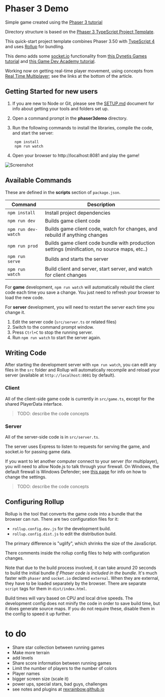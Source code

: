 # Phaser 3 Demo

Simple game created using the [Phaser 3 tutorial](http://phaser.io/tutorials/making-your-first-phaser-3-game/part1)

Directory structure is based on the [Phaser 3 TypeScript Project Template](https://github.com/photonstorm/phaser3-typescript-project-template).

This quick-start project template combines Phaser 3.50 with [TypeScript 4](https://www.typescriptlang.org/) and uses [Rollup](https://rollupjs.org) for bundling.

This demo adds some [socket.io](https://socket.io/) functionality from [this Dynetis Games tutorial](https://www.dynetisgames.com/2017/03/06/how-to-make-a-multiplayer-online-game-with-phaser-socket-io-and-node-js/) and [this Game Dev Academy tutorial](https://gamedevacademy.org/create-a-basic-multiplayer-game-in-phaser-3-with-socket-io-part-1/).

Working now on getting real-time player movement, using concepts from [Real Time Multiplayer](http://buildnewgames.com/real-time-multiplayer/); 
see the links at the bottom of the article.

## Getting Started for new users

1. If you are new to Node or Git, please see the [SETUP.md](./SETUP.md) document for info about getting your tools and folders set up.

2. Open a command prompt in the **phaser3demo** directory.

3. Run the following commands to install the libraries, compile the code, and start the server:

        npm install 
        npm run watch

4. Open your browser to http://localhost:8081 and play the game!

![Screenshot](http://phaser.io/content/tutorials/making-your-first-phaser-3-game/part9.png)

## Available Commands

These are defined in the **scripts** section of `package.json`.

| Command | Description |
|---------|-------------|
| `npm install` | Install project dependencies |
| `npm run dev` | Builds game client code |
| `npm run dev-watch` | Builds game client code, watch for changes, and rebuild if anything changes |
| `npm run prod` | Builds game client code bundle with production settings (minification, no source maps, etc..) |
| `npm run serve` | Builds and starts the server |
| `npm run watch` | Build client and server, start server, and watch for client changes |

For **game** development, `npm run watch` will automatically rebuild the client code each time you save a change.
You just need to refresh your browser to load the new code.

For **server** development, you will need to restart the server each time you change it. 

1. Edit the server code (`src/server.ts` or related files)
2. Switch to the command prompt window. 
3. Press `Ctrl+C` to stop the running server.
3. Run `npm run watch` to start the server again.

## Writing Code

After starting the development server with `npm run watch`, you can edit any files in the `src` folder
and Rollup will automatically recompile and reload your server (available at `http://localhost:8081`
by default).

### Client

All of the client-side game code is currently in `src/game.ts`, except for the shared PlayerData interface.

> TODO: describe the code concepts

### Server

All of the server-side code is in `src/server.ts`.

The server uses Express to listen to requests for serving the game, and socket.io for passing game data.

If you want to let another computer connect to your server (for multiplayer), you will need to allow Node.js to 
talk through your firewall.  On Windows, the default firewall is Windows Defender; see [this page](https://docs.profoundlogic.com/display/PUI/Allowing+Connections+in+Windows+Firewall) for info on how to change the settings.

> TODO: describe the code concepts

## Configuring Rollup

Rollup is the tool that converts the game code into a bundle that the browser can run.  There are two configuration files for it:

* `rollup.config.dev.js` for the development build.
* `rollup.config.dist.js` to edit the distribution build.

The primary difference is "uglify", which shrinks the size of the JavaScript.  

There comments inside the rollup config files to help with configuration changes.

Note that due to the build process involved, it can take around 20 seconds to build the initial bundle _if Phaser code is included in the bundle_.  It's much faster with `phaser` and `socket.io` declared `external`.  When they are external, they have to be loaded separately by the browser.  There are separate `script` tags for them in `dist/index.html`.

Build times will vary based on CPU and local drive speeds. The development config does not minify the code in order to save build time, but it does generate source maps. If you do not require these, disable them in the config to speed it up further.

# to do

- Share star collection between running games
- Make more terrain
- add levels
- Share score information between running games
- Limit the number of players to the number of colors
- Player names
- bigger screen size (scale it)
- power ups, special stars, bad guys, challenges
- see notes and plugins at [rexrainbow.github.io](https://rexrainbow.github.io/phaser3-rex-notes/docs/site/)
